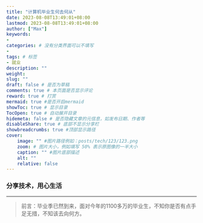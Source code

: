 ```yaml
---
title: "计算机毕业生何去何从"
date: 2023-08-08T13:49:01+08:00
lastmod: 2023-08-08T13:49:01+08:00
author: ["Max"]
keywords: 
- 
categories: # 没有分类界面可以不填写
- 
tags: # 标签
- 就业
description: ""
weight:
slug: ""
draft: false # 是否为草稿
comments: true # 本页面是否显示评论
reward: true # 打赏
mermaid: true #是否开启mermaid
showToc: true # 显示目录
TocOpen: true # 自动展开目录
hidemeta: false # 是否隐藏文章的元信息，如发布日期、作者等
disableShare: true # 底部不显示分享栏
showbreadcrumbs: true #顶部显示路径
cover:
    image: "" #图片路径例如：posts/tech/123/123.png
    zoom: # 图片大小，例如填写 50% 表示原图像的一半大小
    caption: "" #图片底部描述
    alt: ""
    relative: false
---
```

### 分享技术，用心生活
---
>前言：毕业季已然到来，面对今年的1100多万的毕业生，不知你是否有点手足无措，不知该去向何方。





